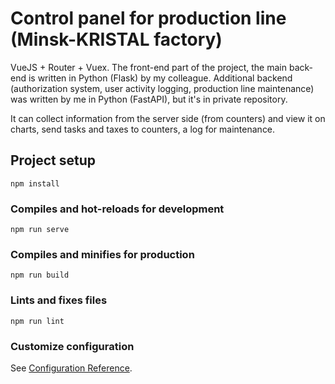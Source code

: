 # Control panel for production line (Minsk-KRISTAL factory)

VueJS + Router + Vuex. The front-end part of the project, the main back-end is written in Python (Flask) by my colleague. Additional backend (authorization system, user activity logging, production line maintenance) was written by me in Python (FastAPI), but it's in private repository.

It can collect information from the server side (from counters) and view it on charts, send tasks and taxes to counters, a log for maintenance.

## Project setup
```
npm install
```

### Compiles and hot-reloads for development
```
npm run serve
```

### Compiles and minifies for production
```
npm run build
```

### Lints and fixes files
```
npm run lint
```

### Customize configuration
See [Configuration Reference](https://cli.vuejs.org/config/).
